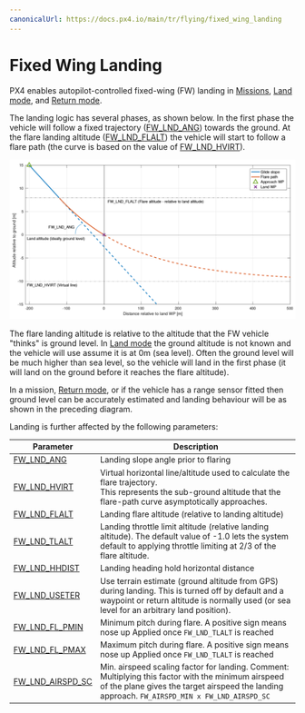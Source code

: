 ```yaml
---
canonicalUrl: https://docs.px4.io/main/tr/flying/fixed_wing_landing
---
```


# Fixed Wing Landing

PX4 enables autopilot-controlled fixed-wing (FW) landing in [Missions](../flying/missions.md), [Land mode](../flight_modes/land.md), and [Return mode](../flight_modes/return.md).

The landing logic has several phases, as shown below. In the first phase the vehicle will follow a fixed trajectory ([FW_LND_ANG](#FW_LND_ANG)) towards the ground. At the flare landing altitude ([FW_LND_FLALT](#FW_LND_FLALT)) the vehicle will start to follow a flare path (the curve is based on the value of [FW_LND_HVIRT](#FW_LND_HVIRT)).

![Fixed Wing - Landing Path](../../assets/flying/fw_landing_path.png)

The flare landing altitude is relative to the altitude that the FW vehicle "thinks" is ground level. In [Land mode](../flight_modes/land.md) the ground altitude is not known and the vehicle will use assume it is at 0m (sea level). Often the ground level will be much higher than sea level, so the vehicle will land in the first phase (it will land on the ground before it reaches the flare altitude).

In a mission, [Return mode](../flight_modes/return.md), or if the vehicle has a range sensor fitted then ground level can be accurately estimated and landing behaviour will be as shown in the preceding diagram.

Landing is further affected by the following parameters:

| Parameter                                                                                                           | Description                                                                                                                                                                                          |
| ------------------------------------------------------------------------------------------------------------------- | ---------------------------------------------------------------------------------------------------------------------------------------------------------------------------------------------------- |
| <span id="FW_LND_ANG"></span>[FW_LND_ANG](../advanced_config/parameter_reference.md#FW_LND_ANG)                   | Landing slope angle prior to flaring                                                                                                                                                                 |
| <span id="FW_LND_HVIRT"></span>[FW_LND_HVIRT](../advanced_config/parameter_reference.md#FW_LND_HVIRT)             | Virtual horizontal line/altitude used to calculate the flare trajectory.<br>This represents the sub-ground altitude that the flare-path curve asymptotically approaches.                       |
| <span id="FW_LND_FLALT"></span>[FW_LND_FLALT](../advanced_config/parameter_reference.md#FW_LND_FLALT)             | Landing flare altitude (relative to landing altitude)                                                                                                                                                |
| <span id="FW_LND_TLALT"></span>[FW_LND_TLALT](../advanced_config/parameter_reference.md#FW_LND_TLALT)             | Landing throttle limit altitude (relative landing altitude). The default value of -1.0 lets the system default to applying throttle limiting at 2/3 of the flare altitude.                           |
| <span id="FW_LND_HHDIST"></span>[FW_LND_HHDIST](../advanced_config/parameter_reference.md#FW_LND_HHDIST)          | Landing heading hold horizontal distance                                                                                                                                                             |
| <span id="FW_LND_USETER"></span>[FW_LND_USETER](../advanced_config/parameter_reference.md#FW_LND_USETER)          | Use terrain estimate (ground altitude from GPS) during landing. This is turned off by default and a waypoint or return altitude is normally used (or sea level for an arbitrary land position).      |
| <span id="FW_LND_FL_PMIN"></span>[FW_LND_FL_PMIN](../advanced_config/parameter_reference.md#FW_LND_FL_PMIN)       | Minimum pitch during flare. A positive sign means nose up Applied once `FW_LND_TLALT` is reached                                                                                                     |
| <span id="FW_LND_FL_PMAX"></span>[FW_LND_FL_PMAX](../advanced_config/parameter_reference.md#FW_LND_FL_PMAX)       | Maximum pitch during flare. A positive sign means nose up Applied once `FW_LND_TLALT` is reached                                                                                                     |
| <span id="FW_LND_AIRSPD_SC"></span>[FW_LND_AIRSPD_SC](../advanced_config/parameter_reference.md#FW_LND_AIRSPD_SC) | Min. airspeed scaling factor for landing. Comment: Multiplying this factor with the minimum airspeed of the plane gives the target airspeed the landing approach. `FW_AIRSPD_MIN x FW_LND_AIRSPD_SC` |
